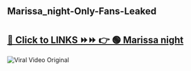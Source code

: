 
 ## Marissa_night-Only-Fans-Leaked

# <h2><a href="https://clipsfans.com/Marissa_night&ref=git">🔗 Click to LINKS ⏩⏩ 👉 🟢 Marissa night </a></h2>

<a href="https://clipsfans.com/Marissa_night&ref=git" rel="nofollow" data-target="animated-image.originalLink"><img src="https://i.ibb.co.com/xMMVF88/686577567.gif" alt="Viral Video Original" style="max-width: 100%; display: inline-block;" data-target="animated-image.originalImage"></a>
